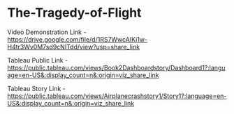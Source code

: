 # The-Tragedy-of-Flight


Video Demonstration Link - https://drive.google.com/file/d/1RS7WwcAIKi1w-H4tr3Wv0M7sd9cNITdd/view?usp=share_link

Tableau Public Link - https://public.tableau.com/views/Book2Dashboardstory/Dashboard1?:language=en-US&:display_count=n&:origin=viz_share_link

Tableau Story Link - https://public.tableau.com/views/Airplanecrashstory1/Story1?:language=en-US&:display_count=n&:origin=viz_share_link


